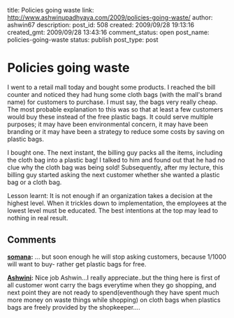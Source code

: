 title: Policies going waste
link: http://www.ashwinupadhyaya.com/2009/policies-going-waste/
author: ashwin67
description: 
post_id: 508
created: 2009/09/28 19:13:16
created_gmt: 2009/09/28 13:43:16
comment_status: open
post_name: policies-going-waste
status: publish
post_type: post

# Policies going waste

I went to a retail mall today and bought some products. I reached the bill counter and noticed they had hung some cloth bags (with the mall's brand name) for customers to purchase. I must say, the bags very really cheap. The most probable explanation to this was so that at least a few customers would buy these instead of the free plastic bags. It could serve multiple purposes; it may have been environmental concern, it may have been branding or it may have been a strategy to reduce some costs by saving on plastic bags.

I bought one. The next instant, the billing guy packs all the items, including the cloth bag into a plastic bag! I talked to him and found out that he had no clue why the cloth bag was being sold! Subsequently, after my lecture, this billing guy started asking the next customer whether she wanted a plastic bag or a cloth bag.

Lesson learnt: It is not enough if an organization takes a decision at the highest level. When it trickles down to implementation, the employees at the lowest level must be educated. The best intentions at the top may lead to nothing in real result.

## Comments

**[somana](#85 "2009-09-28 22:58:27"):** ... but soon enough he will stop asking customers, because 1/1000 will want to buy- rather get plastic bags for free.

**[Ashwini](#86 "2009-10-01 17:43:40"):** Nice job Ashwin...I really appreciate..but the thing here is first of all customer wont carry the bags everytime when they go shopping, and next point they are not ready to spend(eventhough they have spent much more money on waste things while shopping) on cloth bags when plastics bags are freely provided by the shopkeeper....

